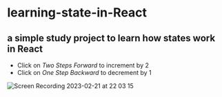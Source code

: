 # learning-state-in-React
## a simple study project to learn how states work in React

* Click on _Two Steps Forward_ to increment by 2 <br>
* Click on _One Step Backward_ to decrement by 1


![Screen Recording 2023-02-21 at 22 03 15](https://user-images.githubusercontent.com/92633908/220405383-657109be-815f-493c-a700-1b5607d9ba39.gif)
